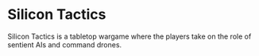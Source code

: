 # Silicon Tactics

Silicon Tactics is a tabletop wargame where the players take on the role of sentient AIs and command drones.
